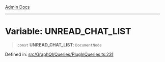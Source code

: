 [Admin Docs](/)

---

# Variable: UNREAD_CHAT_LIST

> `const` **UNREAD_CHAT_LIST**: `DocumentNode`

Defined in: [src/GraphQl/Queries/PlugInQueries.ts:231](https://github.com/PalisadoesFoundation/talawa-admin/blob/main/src/GraphQl/Queries/PlugInQueries.ts#L231)
